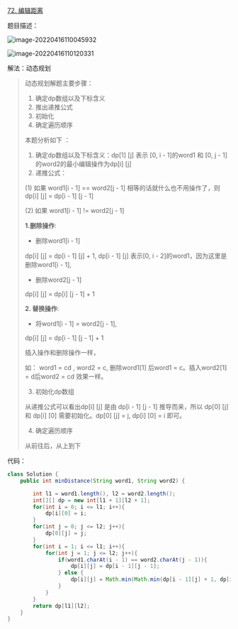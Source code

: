 [72. 编辑距离](https://leetcode-cn.com/problems/edit-distance/)



题目描述：



![image-20220416110045932](https://raw.githubusercontent.com/biienu/typora-image-location/master/typora-image/202204161100409.png)

![image-20220416110120331](https://raw.githubusercontent.com/biienu/typora-image-location/master/typora-image/202204161101375.png)



解法：动态规划

> 动态规划解题主要步骤：
>
> 1. 确定dp数组以及下标含义
> 2. 推出递推公式
> 3. 初始化
> 4. 确定遍历顺序
>
> 本题分析如下 ：
>
> 1. 确定dp数组以及下标含义：dp[1] [j] 表示 [0, i - 1]的word1 和 [0, j - 1] 的word2的最小编辑操作为dp[i] [j]
> 2. 递推公式：
>
> (1) 如果 word1[i - 1] == word2[j - 1] 相等的话就什么也不用操作了，则dp[i] [j] = dp[i - 1] [j - 1]
>
> (2) 如果 word1[i - 1] != word2[j - 1]
>
> **1.删除操作**:
>
> * 删除word1[i - 1]
>
> dp[i] [j] = dp[i - 1] [j] + 1,   dp[i - 1] [j] 表示[0, i - 2]的word1，因为这里是删除word1[i - 1],
>
> * 删除word2[j - 1]
>
> dp[i] [j] = dp[i] [j - 1] + 1
>
> **2. 替换操作**:
>
> * 将word1[i - 1] = word2[j - 1],
>
> dp[i] [j] = dp[i - 1] [j - 1] + 1
>
> 插入操作和删除操作一样，
>
> 如： word1 = cd , word2 = c,  删除word1[1] 后word1 = c。插入word2[1] = d后word2 = cd   效果一样。
>
> 3. 初始化dp数组
>
> 从递推公式可以看出dp[i] [j] 是由 dp[i - 1] [j - 1] 推导而来，所以 dp[0] [j] 和 dp[i] [0] 需要初始化。dp[0] [j] = j, dp[i] [0] = i 即可。
>
> 4. 确定遍历顺序 
>
> 从前往后，从上到下



代码：

```java
class Solution {
    public int minDistance(String word1, String word2) {

        int l1 = word1.length(), l2 = word2.length();
        int[][] dp = new int[l1 + 1][l2 + 1];
        for(int i = 0; i <= l1; i++){
            dp[i][0] = i;
        }
        for(int j = 0; j <= l2; j++){
            dp[0][j] = j;
        }
        for(int i = 1; i <= l1; i++){
            for(int j = 1; j <= l2; j++){
                if(word1.charAt(i - 1) == word2.charAt(j - 1)){
                    dp[i][j] = dp[i - 1][j - 1];
                } else {
                    dp[i][j] = Math.min(Math.min(dp[i - 1][j] + 1, dp[i][j - 1] + 1), dp[i - 1][ j - 1] + 1);
                }
            }
        }
        return dp[l1][l2];
    }
}
```






